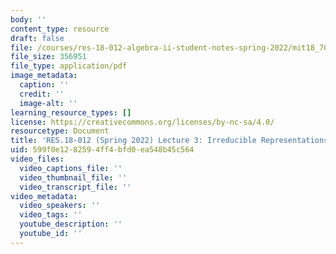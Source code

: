 ```yaml
---
body: ''
content_type: resource
draft: false
file: /courses/res-18-012-algebra-ii-student-notes-spring-2022/mit18_702s22_lec3.pdf
file_size: 356951
file_type: application/pdf
image_metadata:
  caption: ''
  credit: ''
  image-alt: ''
learning_resource_types: []
license: https://creativecommons.org/licenses/by-nc-sa/4.0/
resourcetype: Document
title: 'RES.18-012 (Spring 2022) Lecture 3: Irreducible Representations'
uid: 599f0e12-8259-4ff4-bfd0-ea548b45c564
video_files:
  video_captions_file: ''
  video_thumbnail_file: ''
  video_transcript_file: ''
video_metadata:
  video_speakers: ''
  video_tags: ''
  youtube_description: ''
  youtube_id: ''
---
```

